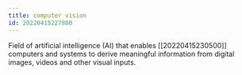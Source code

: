 ```yaml
---
title: computer vision
id: 20220415227800
---
```


Field of artificial intelligence (AI) that enables [[20220415230500]] computers and systems to derive meaningful information from digital images, videos and other visual inputs.
